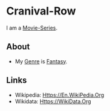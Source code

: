 # Cranival-Row

I am a [Movie-Series](200300003.md).

## About

- My [Genre](200300009.md) is [Fantasy](270000026.md).

## Links

- Wikipedia: [Https://En.WikiPedia.Org](https://en.wikipedia.org/wiki/Carnival_Row)
- Wikidata: [Https://WikiData.Org](https://wikidata.org/wiki/Q46034734)
